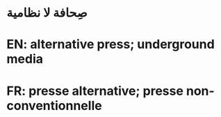 # صِحافة لا نظامية

# EN: alternative press; underground media

# FR: presse alternative; presse non-conventionnelle
